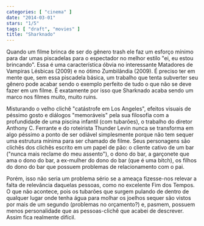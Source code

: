 ```yaml
---
categories: [ "cinema" ]
date: "2014-03-01"
stars: "1/5"
tags: [ "draft", "movies" ]
title: "Sharknado"
---
```

Quando um filme brinca de ser do gênero trash ele faz um esforço
mínimo para dar umas piscadelas para o espectador no melhor estilo "ei,
eu estou brincando". Essa é uma característica óbvia no interessante
Matadores de Vampiras Lésbicas (2009) e no ótimo Zumbilândia (2009). É
preciso ter em mente que, sem essa piscadela básica, um trabalho que
tenta subverter seu gênero pode acabar sendo o exemplo perfeito de
tudo o que não se deve fazer em um filme. É exatamente por isso que
Sharknado acaba sendo um marco nos filmes muito, muito ruins.

Misturando o velho clichê "catástrofe em Los Angeles", efeitos
visuais de péssimo gosto e diálogos "memoráveis" pela sua filosofia
com a profundidade de uma piscina infantil (com tubarões), o trabalho
do diretor Anthony C. Ferrante e do roteirista Thunder Levin nunca se
transforma em algo péssimo a ponto de ser odiável simplesmente porque
não tem sequer uma estrutura mínima para ser chamado de filme. Seus
personagens são clichês dos clichês escrito em um papel de pão: o
cliente cativo de um bar ("nunca mais reclame do meu assento"), o dono
do bar, a garçonete que ama o dono do bar, a ex-mulher do dono do bar
(que é uma bitch), os filhos do dono do bar que possuem problemas de
relacionamento com o pai.

Porém, isso não seria um problema sério se a ameaça fizesse-nos
relevar a falta de relevância daquelas pessoas, como no excelente Fim
dos Tempos. O que não acontece, pois os tubarões que surgem pulando
de dentro de qualquer lugar onde tenha água para molhar os joelhos
sequer são vistos por mais de um segundo (problemas no orçamento?) e,
pasmem, possuem menos personalidade que as pessoas-clichê que acabei
de descrever. Assim fica realmente difícil.
